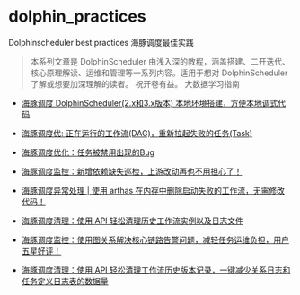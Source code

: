 # dolphin_practices
Dolphinscheduler best practices 海豚调度最佳实践

> 本系列文章是 DolphinScheduler 由浅入深的教程，涵盖搭建、二开迭代、核心原理解读、运维和管理等一系列内容。适用于想对 DolphinScheduler了解或想要加深理解的读者。
> 祝开卷有益。
> 大数据学习指南

- [海豚调度 DolphinScheduler(2.x和3.x版本) 本地环境搭建，方便本地调式代码
](https://mp.weixin.qq.com/s?__biz=MzU0OTgxNjMyNA==&mid=2247485711&idx=1&sn=857911630c577a38da1edd26c5a033ef&chksm=fbab5864ccdcd17230d31e6f731bde9c8690dabf6046ef813db724b60bfe37a972416c6fe2c3&token=1363120930&lang=zh_CN#rd)

- [海豚调度优: 正在运行的工作流(DAG)，重新拉起失败的任务(Task)
](https://mp.weixin.qq.com/s?__biz=MzU0OTgxNjMyNA==&mid=2247485072&idx=1&sn=eac25ebc194c66a23bf7676efa33bcaa&chksm=fbab57fbccdcdeed11bf985e711beb3fb65da744dde6f7b82e4430285041675d8d247071a84a&token=974686163&lang=zh_CN#rd)

- [海豚调度优化：任务被禁用出现的Bug
](https://mp.weixin.qq.com/s?__biz=MzU0OTgxNjMyNA==&mid=2247485193&idx=1&sn=4ff6ece728a956fddc0670166c65390f&chksm=fbab5662ccdcdf749cc346fbc076c5b466c0492045a854e90783761e695e3fba864f0e3ffaf2&token=974686163&lang=zh_CN#rd)

- [海豚调度监控：新增依赖缺失巡检，上游改动再也不用担心了！
](https://mp.weixin.qq.com/s?__biz=MzU0OTgxNjMyNA==&mid=2247485622&idx=1&sn=6ac7c893cd9cc34227666495d55cab3b&chksm=fbab59ddccdcd0cb7a0eb2546f7b554838d3484a585da73b3a602ffbeab148e9007a06e428e5&token=974686163&lang=zh_CN#rd)

- [海豚调度异常处理 | 使用 arthas 在内存中删除启动失败的工作流，无需修改代码！](https://mp.weixin.qq.com/s?__biz=MzU0OTgxNjMyNA==&mid=2247485749&idx=1&sn=c73916db9f705026c9997994b9b2a39b&chksm=fbab585eccdcd14856f6d3c63383418e86a482c16c3fa117ca114ccc8c7e883194437e8b69a9&token=1126976585&lang=zh_CN#rd)

- [海豚调度清理：使用 API 轻松清理历史工作流实例以及日志文件](https://mp.weixin.qq.com/s?__biz=MzU0OTgxNjMyNA==&mid=2247485725&idx=1&sn=b0d53f508bec0d1ab4ed784b5888fefd&chksm=fbab5876ccdcd16074fe9f458a0e359fe78cf27d46f3769a79fb60cec3a5f4afa45dc42351f0&token=1126976585&lang=zh_CN#rd)

- [海豚调度监控：使用图关系解决核心链路告警问题，减轻任务运维负担，用户五星好评！
](https://mp.weixin.qq.com/s?__biz=MzU0OTgxNjMyNA==&mid=2247485789&idx=1&sn=8491e513e821c9e14f1add55e45b8ca5&chksm=fbab5836ccdcd1200b0ee7c64a76eb45ac085089548ca18f4f11289ee658da16e6851b5f193d&token=1126976585&lang=zh_CN#rd)
- [海豚调度清理：使用 API 轻松清理工作流历史版本记录，一键减少关系日志和任务定义日志表的数据量
](https://mp.weixin.qq.com/s?__biz=MzU0OTgxNjMyNA==&mid=2247486181&idx=1&sn=93b56483079d0238984b956b519c39b5&chksm=fbab5b8eccdcd2989435a083c812f13a148eb878bf53e472c08d93e384166f8b252c476b174e&token=1247669049&lang=zh_CN#rd)
